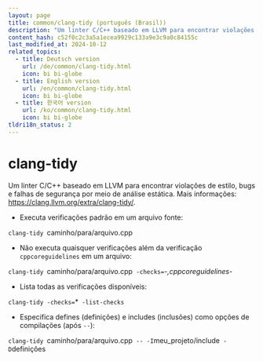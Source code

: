 ```yaml
---
layout: page
title: common/clang-tidy (português (Brasil))
description: "Um linter C/C++ baseado em LLVM para encontrar violações de estilo, bugs e falhas de segurança por meio de análise estática."
content_hash: c52f0c2c3a5a1ecea9929c133a9e3c9a0c84155c
last_modified_at: 2024-10-12
related_topics:
  - title: Deutsch version
    url: /de/common/clang-tidy.html
    icon: bi bi-globe
  - title: English version
    url: /en/common/clang-tidy.html
    icon: bi bi-globe
  - title: 한국어 version
    url: /ko/common/clang-tidy.html
    icon: bi bi-globe
tldri18n_status: 2
---
```

# clang-tidy

Um linter C/C++ baseado em LLVM para encontrar violações de estilo, bugs e falhas de segurança por meio de análise estática.
Mais informações: <https://clang.llvm.org/extra/clang-tidy/>.

- Executa verificações padrão em um arquivo fonte:

`clang-tidy `<span class="tldr-var badge badge-pill bg-dark-lm bg-white-dm text-white-lm text-dark-dm font-weight-bold">caminho/para/arquivo.cpp</span>

- Não executa quaisquer verificações além da verificação `cppcoreguidelines` em um arquivo:

`clang-tidy `<span class="tldr-var badge badge-pill bg-dark-lm bg-white-dm text-white-lm text-dark-dm font-weight-bold">caminho/para/arquivo.cpp</span>` -checks=`<span class="tldr-var badge badge-pill bg-dark-lm bg-white-dm text-white-lm text-dark-dm font-weight-bold">-*,cppcoreguidelines-*</span>

- Lista todas as verificações disponíveis:

`clang-tidy -checks=`<span class="tldr-var badge badge-pill bg-dark-lm bg-white-dm text-white-lm text-dark-dm font-weight-bold">*</span>` -list-checks`

- Especifica defines (definições) e includes (inclusões) como opções de compilações (após `--`):

`clang-tidy `<span class="tldr-var badge badge-pill bg-dark-lm bg-white-dm text-white-lm text-dark-dm font-weight-bold">caminho/para/arquivo.cpp</span>` -- -I`<span class="tldr-var badge badge-pill bg-dark-lm bg-white-dm text-white-lm text-dark-dm font-weight-bold">meu_projeto/include</span>` -D`<span class="tldr-var badge badge-pill bg-dark-lm bg-white-dm text-white-lm text-dark-dm font-weight-bold">definições</span>

